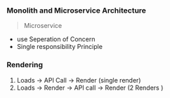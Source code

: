 ### Monolith and Microservice Architecture
> Microservice
- use Seperation of Concern
- Single responsibility Principle 

### Rendering
1. Loads -> API Call -> Render (single render)
2. Loads -> Render -> API call -> Render (2 Renders )


